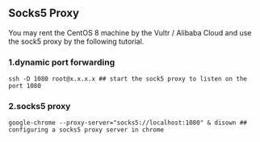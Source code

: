## Socks5 Proxy

You may rent the CentOS 8 machine by the Vultr / Alibaba Cloud and use the sock5 proxy by the following tutorial.  

### 1\.dynamic port forwarding  
```
ssh -D 1080 root@x.x.x.x ## start the sock5 proxy to listen on the port 1080
```

### 2\.socks5 proxy
```
google-chrome --proxy-server="socks5://localhost:1080" & disown ## configuring a socks5 proxy server in chrome
```

